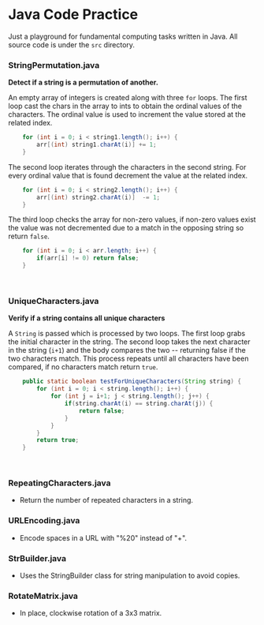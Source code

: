 # Java Code Practice

Just a playground for fundamental computing tasks written in Java. All source code is under the `src` directory.

### StringPermutation.java
**Detect if a string is a permutation of another.**

An empty array of integers is created along with three `for` loops. The first loop cast the chars in the array to ints 
to obtain the ordinal values of the characters. The ordinal value is used to increment
the value stored at the related index.


```java
    for (int i = 0; i < string1.length(); i++) {
        arr[(int) string1.charAt(i)] += 1;
    }
```


The second loop iterates through the characters in the second string. For every ordinal value that is found
decrement the value at the related index.
 
```java
    for (int i = 0; i < string2.length(); i++) {
        arr[(int) string2.charAt(i)]  -= 1;
    }
```

The third loop checks the array for non-zero values, if non-zero values exist the value was not decremented
due to a match in the opposing string so return `false`.

```java
    for (int i = 0; i < arr.length; i++) {
        if(arr[i] != 0) return false;
    }
```
<br>

### UniqueCharacters.java
**Verify if a string contains all unique characters**

A `String` is passed which is processed by two loops. The first loop grabs the initial
character in the string. The second loop takes the next character in the string (`i+1`)
and the body compares the two -- returning false if the two characters match. This process
repeats until all characters have been compared, if no characters match return `true`.

```java
    public static boolean testForUniqueCharacters(String string) {
        for (int i = 0; i < string.length(); i++) {
            for (int j = i+1; j < string.length(); j++) {
                if(string.charAt(i) == string.charAt(j)) {
                    return false;
                }
            }
        }
        return true;
    }
```
<br>

### RepeatingCharacters.java
- Return the number of repeated characters in a string.

### URLEncoding.java
- Encode spaces in a URL with "%20" instead of "+".

### StrBuilder.java
- Uses the StringBuilder class for string manipulation to avoid copies.

### RotateMatrix.java
- In place, clockwise rotation of a 3x3 matrix.